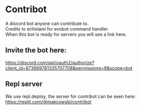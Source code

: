# Contribot
A discord bot anyone can contribute to.<br/>
Credits to eritislami for evobot command handler.
<br/>
When this bot is ready for servers you will see a link here.

## Invite the bot here:

https://discord.com/api/oauth2/authorize?client_id=873669781335707708&permissions=8&scope=bot
## Repl server
We use repl.deploy, the server for contribot can be seen here: https://replit.com/@makcowski/contribot
